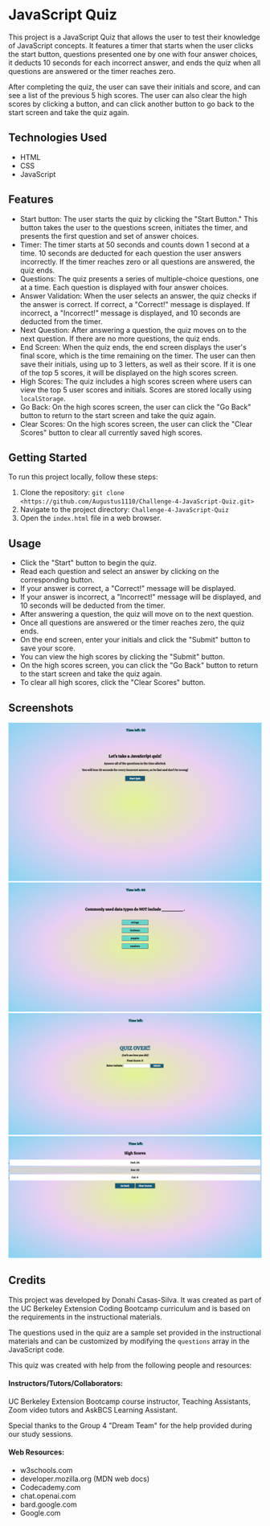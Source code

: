 # JavaScript Quiz

This project is a JavaScript Quiz that allows the user to test their knowledge of JavaScript concepts. It features a timer that starts when the user clicks the start button, questions presented one by one with four answer choices, it deducts 10 seconds for each incorrect answer, and ends the quiz when all questions are answered or the timer reaches zero.

After completing the quiz, the user can save their initials and score, and can see a list of the previous 5 high scores. The user can also clear the high scores by clicking a button, and can click another button to go back to the start screen and take the quiz again.

## Technologies Used

- HTML
- CSS
- JavaScript

## Features

- Start button: The user starts the quiz by clicking the "Start Button." This button takes the user to the questions screen, initiates the timer, and presents the first question and set of answer choices.
- Timer: The timer starts at 50 seconds and counts down 1 second at a time. 10 seconds are deducted for each question the user answers incorrectly. If the timer reaches zero or all questions are answered, the quiz ends.
- Questions: The quiz presents a series of multiple-choice questions, one at a time. Each question is displayed with four answer choices.
- Answer Validation: When the user selects an answer, the quiz checks if the answer is correct. If correct, a "Correct!" message is displayed. If incorrect, a "Incorrect!" message is displayed, and 10 seconds are deducted from the timer.
- Next Question: After answering a question, the quiz moves on to the next question. If there are no more questions, the quiz ends.
- End Screen: When the quiz ends, the end screen displays the user's final score, which is the time remaining on the timer. The user can then save their initials, using up to 3 letters, as well as their score. If it is one of the top 5 scores, it will be displayed on the high scores screen.
- High Scores: The quiz includes a high scores screen where users can view the top 5 user scores and initials. Scores are stored locally using `localStorage`.
- Go Back: On the high scores screen, the user can click the "Go Back" button to return to the start screen and take the quiz again.
- Clear Scores: On the high scores screen, the user can click the "Clear Scores" button to clear all currently saved high scores.

## Getting Started

To run this project locally, follow these steps:

1. Clone the repository: `git clone <https://github.com/Augustus1110/Challenge-4-JavaScript-Quiz.git>`
2. Navigate to the project directory: `Challenge-4-JavaScript-Quiz`
3. Open the `index.html` file in a web browser.

## Usage

- Click the "Start" button to begin the quiz.
- Read each question and select an answer by clicking on the corresponding button.
- If your answer is correct, a "Correct!" message will be displayed.
- If your answer is incorrect, a "Incorrect!" message will be displayed, and 10 seconds will be deducted from the timer.
- After answering a question, the quiz will move on to the next question.
- Once all questions are answered or the timer reaches zero, the quiz ends.
- On the end screen, enter your initials and click the "Submit" button to save your score.
- You can view the high scores by clicking the "Submit" button.
- On the high scores screen, you can click the "Go Back" button to return to the start screen and take the quiz again.
- To clear all high scores, click the "Clear Scores" button.

## Screenshots

![Start Screen](assets/images/start-screen.png)
![Quiz Screen](assets/images/quiz-screen.png)
![End Screen](assets/images/end-screen.png)
![High Scores Screen](assets/images/high-scores-screen.png)

## Credits

This project was developed by Donahi Casas-Silva. It was created as part of the UC Berkeley Extension Coding Bootcamp curriculum and is based on the requirements in the instructional materials.

The questions used in the quiz are a sample set provided in the instructional materials and can be customized by modifying the `questions` array in the JavaScript code.

This quiz was created with help from the following people and resources:

#### Instructors/Tutors/Collaborators:

UC Berkeley Extension Bootcamp course instructor, Teaching Assistants, Zoom video tutors and AskBCS Learning Assistant. 

Special thanks to the Group 4 "Dream Team" for the help provided during our study sessions.

#### Web Resources:

- w3schools.com
- developer.mozilla.org (MDN web docs)
- Codecademy.com
- chat.openai.com
- bard.google.com
- Google.com





